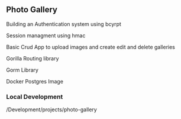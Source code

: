 ## Photo Gallery

Building an Authentication system using bcyrpt

Session managment using hmac 

Basic Crud App to upload images and create edit and delete galleries

Gorilla Routing library 

Gorm Library 

Docker Postgres Image 

### Local Development 

/Development/projects/photo-gallery



